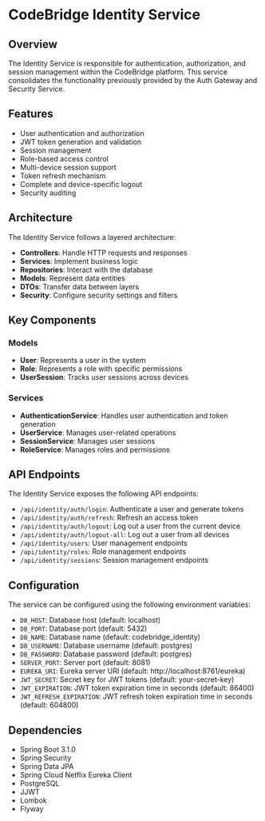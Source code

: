 # CodeBridge Identity Service

## Overview

The Identity Service is responsible for authentication, authorization, and session management within the CodeBridge platform. This service consolidates the functionality previously provided by the Auth Gateway and Security Service.

## Features

- User authentication and authorization
- JWT token generation and validation
- Session management
- Role-based access control
- Multi-device session support
- Token refresh mechanism
- Complete and device-specific logout
- Security auditing

## Architecture

The Identity Service follows a layered architecture:

- **Controllers**: Handle HTTP requests and responses
- **Services**: Implement business logic
- **Repositories**: Interact with the database
- **Models**: Represent data entities
- **DTOs**: Transfer data between layers
- **Security**: Configure security settings and filters

## Key Components

### Models

- **User**: Represents a user in the system
- **Role**: Represents a role with specific permissions
- **UserSession**: Tracks user sessions across devices

### Services

- **AuthenticationService**: Handles user authentication and token generation
- **UserService**: Manages user-related operations
- **SessionService**: Manages user sessions
- **RoleService**: Manages roles and permissions

## API Endpoints

The Identity Service exposes the following API endpoints:

- `/api/identity/auth/login`: Authenticate a user and generate tokens
- `/api/identity/auth/refresh`: Refresh an access token
- `/api/identity/auth/logout`: Log out a user from the current device
- `/api/identity/auth/logout-all`: Log out a user from all devices
- `/api/identity/users`: User management endpoints
- `/api/identity/roles`: Role management endpoints
- `/api/identity/sessions`: Session management endpoints

## Configuration

The service can be configured using the following environment variables:

- `DB_HOST`: Database host (default: localhost)
- `DB_PORT`: Database port (default: 5432)
- `DB_NAME`: Database name (default: codebridge_identity)
- `DB_USERNAME`: Database username (default: postgres)
- `DB_PASSWORD`: Database password (default: postgres)
- `SERVER_PORT`: Server port (default: 8081)
- `EUREKA_URI`: Eureka server URI (default: http://localhost:8761/eureka)
- `JWT_SECRET`: Secret key for JWT tokens (default: your-secret-key)
- `JWT_EXPIRATION`: JWT token expiration time in seconds (default: 86400)
- `JWT_REFRESH_EXPIRATION`: JWT refresh token expiration time in seconds (default: 604800)

## Dependencies

- Spring Boot 3.1.0
- Spring Security
- Spring Data JPA
- Spring Cloud Netflix Eureka Client
- PostgreSQL
- JJWT
- Lombok
- Flyway

